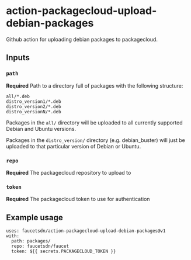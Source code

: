 # action-packagecloud-upload-debian-packages

Github action for uploading debian packages to packagecloud.

## Inputs

### `path`

**Required** Path to a directory full of packages with the following structure:

```
all/*.deb
distro_version1/*.deb
distro_version2/*.deb
distro_versionN/*.deb
```

Packages in the `all/` directory will be uploaded to all currently supported
Debian and Ubuntu versions.

Packages in the `distro_version/` directory (e.g. debian_buster) will just be
uploaded to that particular version of Debian or Ubuntu.

### `repo`

**Required** The packagecloud repository to upload to

### `token`

**Required** The packagecloud token to use for authentication

## Example usage

```
uses: faucetsdn/action-packagecloud-upload-debian-packages@v1
with:
  path: packages/
  repo: faucetsdn/faucet
  token: ${{ secrets.PACKAGECLOUD_TOKEN }}
```
